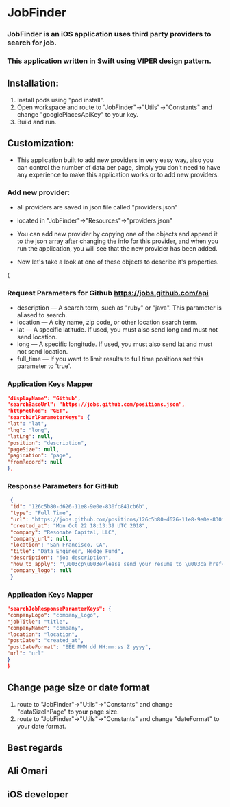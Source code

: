 # JobFinder


### JobFinder is an iOS application uses third party providers to search for job.
### This application written in Swift using VIPER design pattern.

## Installation:
1. Install pods using "pod install".
2. Open workspace and route to "JobFinder"->"Utils"->"Constants" and change "googlePlacesApiKey" to your key.
3. Build and run.


## Customization:
- This application built to add new providers in very easy way, also you can control the number of data per page, simply you don't need to have any experience to make this application works or to add new providers.

### Add new provider:

- all providers are saved in json file called "providers.json"
- located in "JobFinder"->"Resources"->"providers.json"

- You can add new provider by copying one of the objects and append it to the json array after changing the info for this provider, and when you run the application, you will see that the new provider has been added.

- Now let's take a look at one of these objects to describe it's properties.

{

### Request Parameters for Github  https://jobs.github.com/api

- description — A search term, such as "ruby" or "java". This parameter is aliased to search.
- location — A city name, zip code, or other location search term.
- lat — A specific latitude. If used, you must also send long and must not send location.
- long — A specific longitude. If used, you must also send lat and must not send location.
- full_time — If you want to limit results to full time positions set this parameter to 'true'.


### Application Keys Mapper
```json
"displayName": "Github",                                                          
"searchBaseUrl": "https://jobs.github.com/positions.json",     
"httpMethod": "GET",                                                                
"searchUrlParameterKeys": {                                                     
"lat": "lat",                                                                                  
"lng": "long",                                                                              
"latLng": null,                                                                             
"position": "description",
"pageSize": null,
"pagination": "page",                                                               
"fromRecord": null
},
```
### Response Parameters for GitHub
```json
 {
 "id": "126c5b80-d626-11e8-9e0e-830fc841cb6b",
 "type": "Full Time",
 "url": "https://jobs.github.com/positions/126c5b80-d626-11e8-9e0e-830fc841cb6b",
 "created_at": "Mon Oct 22 18:13:39 UTC 2018",
 "company": "Resonate Capital, LLC",
 "company_url": null,
 "location": "San Francisco, CA",
 "title": "Data Engineer, Hedge Fund",
 "description": "job description",
 "how_to_apply": "\u003cp\u003ePlease send your resume to \u003ca href=\"mailto:resume@resonatecap.com\"\u003eresume@resonatecap.com\u003c/a\u003e\u003c/p\u003e\n",
 "company_logo": null
 }
```

### Application Keys Mapper
```json
"searchJobResponseParamterKeys": {
"companyLogo": "company_logo",
"jobTitle": "title",
"companyName": "company",
"location": "location",
"postDate": "created_at",
"postDateFormat": "EEE MMM dd HH:mm:ss Z yyyy",
"url": "url"
}
}
```

## Change page size or date format 

1. route to "JobFinder"->"Utils"->"Constants" and change "dataSizeInPage" to your page size.
2. route to "JobFinder"->"Utils"->"Constants" and change "dateFormat" to your date format.



## Best regards
## Ali Omari
## iOS developer
